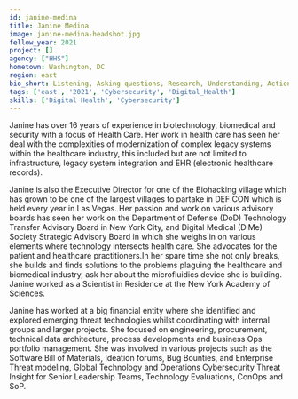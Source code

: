 ```yaml
---
id: janine-medina
title: Janine Medina
image: janine-medina-headshot.jpg
fellow_year: 2021
project: []
agency: ["HHS"]
hometown: Washington, DC
region: east
bio_short: Listening, Asking questions, Research, Understanding, Action
tags: ['east', '2021', 'Cybersecurity', 'Digital_Health']
skills: ['Digital Health', 'Cybersecurity']
---
```

Janine has over 16 years of experience in biotechnology, biomedical and security with a focus of Health Care. Her work in health care has seen her deal with the complexities of modernization of complex legacy systems within the healthcare industry, this included but are not limited to infrastructure, legacy system integration and EHR (electronic healthcare records).

Janine is also the Executive Director for one of the Biohacking village which has grown to be one of the largest villages to partake in DEF CON which is held every year in Las Vegas. Her passion and work on various advisory boards has seen her work on the Department of Defense (DoD) Technology Transfer Advisory Board in New York City, and Digital Medical (DiMe) Society Strategic Advisory Board in which she weighs in on various elements where technology intersects health care.  She advocates for the patient and healthcare practitioners.In her spare time she not only breaks, she builds and finds solutions to the problems plaguing the healthcare and biomedical industry, ask her about the microfluidics device she is building. Janine worked as a Scientist in Residence at the New York Academy of Sciences.

Janine has worked at a big financial entity where she identified and explored emerging threat technologies whilst coordinating with internal groups and larger projects. She focused on engineering, procurement, technical data architecture, process developments and business Ops portfolio management. She was involved in various projects such as the Software Bill of Materials, Ideation forums, Bug Bounties, and Enterprise Threat modeling, Global Technology and Operations Cybersecurity Threat Insight for Senior Leadership Teams, Technology Evaluations, ConOps and SoP.
